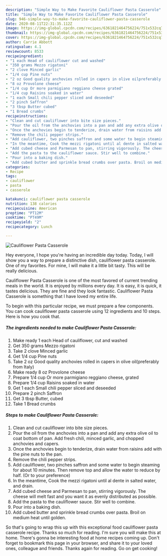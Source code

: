 ```yaml
---
description: "Simple Way to Make Favorite Cauliflower Pasta Casserole"
title: "Simple Way to Make Favorite Cauliflower Pasta Casserole"
slug: 946-simple-way-to-make-favorite-cauliflower-pasta-casserole
date: 2020-08-11T22:31:35.112Z
image: https://img-global.cpcdn.com/recipes/6361821464756224/751x532cq70/cauliflower-pasta-casserole-recipe-main-photo.jpg
thumbnail: https://img-global.cpcdn.com/recipes/6361821464756224/751x532cq70/cauliflower-pasta-casserole-recipe-main-photo.jpg
cover: https://img-global.cpcdn.com/recipes/6361821464756224/751x532cq70/cauliflower-pasta-casserole-recipe-main-photo.jpg
author: Carrie Abbott
ratingvalue: 4.1
reviewcount: 8533
recipeingredient:
- "1 each Head of cauliflower cut and washed"
- "350 grams Mezzo rigatoni"
- "2 clove Minced garlic"
- "1/4 cup Pine nuts"
- "2 oz Good quality anchovies rolled in capers in olive oilpreferably from Italy"
- "8 oz Provolone cheese"
- "1/4 cup Or more parmigiano reggiano cheese grated"
- "1/4 cup Raisins soaked in water"
- "1 each Small chili pepper sliced and deseeded"
- "2 pinch Saffron"
- "3 tbsp Butter cubed"
- "1 Bread crumbs"
recipeinstructions:
- "Clean and cut cauliflower into bite size pieces."
- "Pour the oil from the anchovies into a pan and add any extra olive oil to coat bottom of pan. Add fresh chili, minced garlic, and chopped anchovies and capers."
- "Once the anchovies begin to tenderize, drain water from raisins add with the pine nuts to the pan."
- "Remove the chili pepper strips."
- "Add cauliflower, two pinches saffron and some water to begin steaming for about 10 minutes. Then remove top and allow the water to reduce by half. (Or to your preference)"
- "In the meantime, Cook the mezzi rigatoni until al dente in salted water, and drain."
- "Add cubed cheese and Parmesan to pan, stirring vigorously. The cheese will melt fast and you want it as evenly distributed as possible."
- "Add the pasta to the cauliflower sauce. Stir well to combine."
- "Pour into a baking dish."
- "Add cubed butter and sprinkle bread crumbs over pasta. Broil on medium heat until golden."
categories:
- Recipe
tags:
- cauliflower
- pasta
- casserole

katakunci: cauliflower pasta casserole 
nutrition: 138 calories
recipecuisine: American
preptime: "PT12M"
cooktime: "PT49M"
recipeyield: "2"
recipecategory: Lunch

---
```



![Cauliflower Pasta Casserole](https://img-global.cpcdn.com/recipes/6361821464756224/751x532cq70/cauliflower-pasta-casserole-recipe-main-photo.jpg)

Hey everyone, I hope you're having an incredible day today. Today, I will show you a way to prepare a distinctive dish, cauliflower pasta casserole. One of my favorites. For mine, I will make it a little bit tasty. This will be really delicious.



Cauliflower Pasta Casserole is one of the most favored of current trending meals in the world. It is enjoyed by millions every day. It is easy, it is quick, it tastes delicious. They are fine and they look fantastic. Cauliflower Pasta Casserole is something that I have loved my entire life.


To begin with this particular recipe, we must prepare a few components. You can cook cauliflower pasta casserole using 12 ingredients and 10 steps. Here is how you cook that.

<!--inarticleads1-->

##### The ingredients needed to make Cauliflower Pasta Casserole:

1. Make ready 1 each Head of cauliflower, cut and washed
1. Get 350 grams Mezzo rigatoni
1. Take 2 clove Minced garlic
1. Get 1/4 cup Pine nuts
1. Take 2 oz Good quality anchovies rolled in capers in olive oil(preferably from Italy)
1. Make ready 8 oz Provolone cheese
1. Prepare 1/4 cup Or more parmigiano reggiano cheese, grated
1. Prepare 1/4 cup Raisins soaked in water
1. Get 1 each Small chili pepper sliced and deseeded
1. Prepare 2 pinch Saffron
1. Get 3 tbsp Butter, cubed
1. Take 1 Bread crumbs




<!--inarticleads2-->

##### Steps to make Cauliflower Pasta Casserole:

1. Clean and cut cauliflower into bite size pieces.
1. Pour the oil from the anchovies into a pan and add any extra olive oil to coat bottom of pan. Add fresh chili, minced garlic, and chopped anchovies and capers.
1. Once the anchovies begin to tenderize, drain water from raisins add with the pine nuts to the pan.
1. Remove the chili pepper strips.
1. Add cauliflower, two pinches saffron and some water to begin steaming for about 10 minutes. Then remove top and allow the water to reduce by half. (Or to your preference)
1. In the meantime, Cook the mezzi rigatoni until al dente in salted water, and drain.
1. Add cubed cheese and Parmesan to pan, stirring vigorously. The cheese will melt fast and you want it as evenly distributed as possible.
1. Add the pasta to the cauliflower sauce. Stir well to combine.
1. Pour into a baking dish.
1. Add cubed butter and sprinkle bread crumbs over pasta. Broil on medium heat until golden.




So that's going to wrap this up with this exceptional food cauliflower pasta casserole recipe. Thanks so much for reading. I'm sure you will make this at home. There's gonna be interesting food at home recipes coming up. Don't forget to bookmark this page in your browser, and share it to your loved ones, colleague and friends. Thanks again for reading. Go on get cooking!
